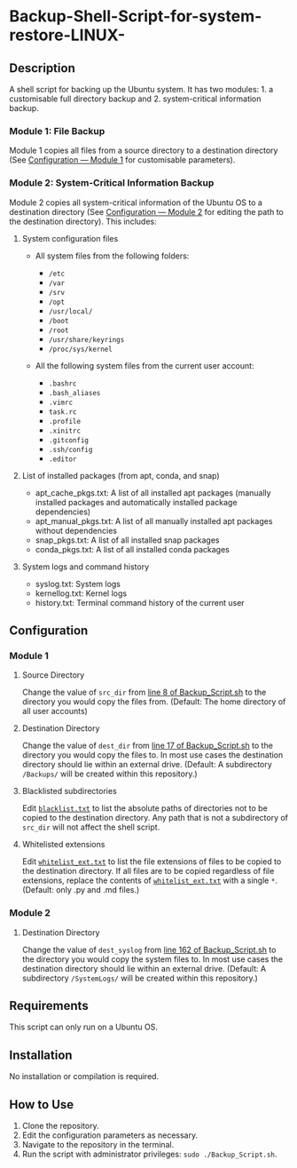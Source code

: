 # Backup-Shell-Script-for-system-restore-LINUX-

## Description

A shell script for backing up the Ubuntu system. It has two modules: 1. a customisable full directory backup and 2. system-critical information backup.

### Module 1: File Backup
Module 1 copies all files from a source directory to a destination directory (See [Configuration — Module 1](#module-1) for customisable parameters). 

### Module 2: System-Critical Information Backup

Module 2 copies all system-critical information of the Ubuntu OS to a destination directory (See [Configuration — Module 2](#module-2) for editing the path to the destination directory). This includes: 

1. System configuration files

    - All system files from the following folders:

        - `/etc`
        - `/var`
        - `/srv`
        - `/opt`
        - `/usr/local/`
        - `/boot`
        - `/root`
        - `/usr/share/keyrings`
        - `/proc/sys/kernel`

    - All the following system files from the current user account:

        - `.bashrc`
        - `.bash_aliases`
        - `.vimrc`
        - `task.rc`
        - `.profile`
        - `.xinitrc`
        - `.gitconfig`
        - `.ssh/config`
        - `.editor`

2. List of installed packages (from apt, conda, and snap)

    - apt_cache_pkgs.txt: A list of all installed apt packages (manually installed packages and automatically installed package dependencies)
    - apt_manual_pkgs.txt: A list of all manually installed apt packages without dependencies
    - snap_pkgs.txt: A list of all installed snap packages
    - conda_pkgs.txt: A list of all installed conda packages

3. System logs and command history

    - syslog.txt: System logs
    - kernellog.txt: Kernel logs
    - history.txt: Terminal command history of the current user
 
## Configuration

### Module 1

1. Source Directory

    Change the value of `src_dir` from [line 8 of Backup_Script.sh](Backup_Script.sh#L8) to the directory you would copy the files from. (Default: The home directory of all user accounts)

2. Destination Directory

    Change the value of  `dest_dir` from [line 17 of Backup_Script.sh](Backup_Script.sh#L17) to the directory you would copy the files to. In most use cases the destination directory should lie within an external drive. (Default: A subdirectory `/Backups/` will be created within this repository.)

3.  Blacklisted subdirectories

    Edit [`blacklist.txt`](blacklist.txt) to list the absolute paths of directories not to be copied to the destination directory. Any path that is not a subdirectory of `src_dir` will not affect the shell script.

4.  Whitelisted extensions

    Edit [`whitelist_ext.txt`](whitelist_ext.txt) to list the file extensions of files to be copied to the destination directory. If all files are to be copied regardless of file extensions, replace the contents of [`whitelist_ext.txt`](whitelist_ext.txt) with a single `*`. (Default: only .py and .md files.)

### Module 2

1. Destination Directory

    Change the value of `dest_syslog` from [line 162 of Backup_Script.sh](Backup_Script.sh#L162) to the directory you would copy the system files to. In most use cases the destination directory should lie within an external drive. (Default: A subdirectory `/SystemLogs/` will be created within this repository.)

## Requirements

This script can only run on a Ubuntu OS.

## Installation

No installation or compilation is required.

## How to Use
1.	Clone the repository.
2.  Edit the configuration parameters as necessary.
3.	Navigate to the repository in the terminal.
4.	Run the script with administrator privileges: `sudo ./Backup_Script.sh`.